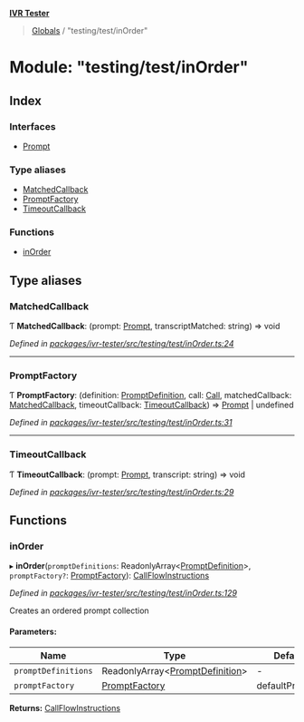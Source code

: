 **[IVR Tester](../README.md)**

> [Globals](../README.md) / "testing/test/inOrder"

# Module: "testing/test/inOrder"

## Index

### Interfaces

* [Prompt](../interfaces/_testing_test_inorder_.prompt.md)

### Type aliases

* [MatchedCallback](_testing_test_inorder_.md#matchedcallback)
* [PromptFactory](_testing_test_inorder_.md#promptfactory)
* [TimeoutCallback](_testing_test_inorder_.md#timeoutcallback)

### Functions

* [inOrder](_testing_test_inorder_.md#inorder)

## Type aliases

### MatchedCallback

Ƭ  **MatchedCallback**: (prompt: [Prompt](../interfaces/_testing_test_inorder_.prompt.md), transcriptMatched: string) => void

*Defined in [packages/ivr-tester/src/testing/test/inOrder.ts:24](https://github.com/SketchingDev/ivr-tester/blob/8e8019a/packages/ivr-tester/src/testing/test/inOrder.ts#L24)*

___

### PromptFactory

Ƭ  **PromptFactory**: (definition: [PromptDefinition](../interfaces/_testing_test_conditions_promptdefinition_.promptdefinition.md), call: [Call](../interfaces/_call_call_.call.md), matchedCallback: [MatchedCallback](_testing_test_inorder_.md#matchedcallback), timeoutCallback: [TimeoutCallback](_testing_test_inorder_.md#timeoutcallback)) => [Prompt](../interfaces/_testing_test_inorder_.prompt.md) \| undefined

*Defined in [packages/ivr-tester/src/testing/test/inOrder.ts:31](https://github.com/SketchingDev/ivr-tester/blob/8e8019a/packages/ivr-tester/src/testing/test/inOrder.ts#L31)*

___

### TimeoutCallback

Ƭ  **TimeoutCallback**: (prompt: [Prompt](../interfaces/_testing_test_inorder_.prompt.md), transcript: string) => void

*Defined in [packages/ivr-tester/src/testing/test/inOrder.ts:29](https://github.com/SketchingDev/ivr-tester/blob/8e8019a/packages/ivr-tester/src/testing/test/inOrder.ts#L29)*

## Functions

### inOrder

▸ **inOrder**(`promptDefinitions`: ReadonlyArray\<[PromptDefinition](../interfaces/_testing_test_conditions_promptdefinition_.promptdefinition.md)>, `promptFactory?`: [PromptFactory](_testing_test_inorder_.md#promptfactory)): [CallFlowInstructions](../interfaces/_testing_test_callflowtestdefinition_.callflowinstructions.md)

*Defined in [packages/ivr-tester/src/testing/test/inOrder.ts:129](https://github.com/SketchingDev/ivr-tester/blob/8e8019a/packages/ivr-tester/src/testing/test/inOrder.ts#L129)*

Creates an ordered prompt collection

#### Parameters:

Name | Type | Default value |
------ | ------ | ------ |
`promptDefinitions` | ReadonlyArray\<[PromptDefinition](../interfaces/_testing_test_conditions_promptdefinition_.promptdefinition.md)> | - |
`promptFactory` | [PromptFactory](_testing_test_inorder_.md#promptfactory) | defaultPromptFactory |

**Returns:** [CallFlowInstructions](../interfaces/_testing_test_callflowtestdefinition_.callflowinstructions.md)
